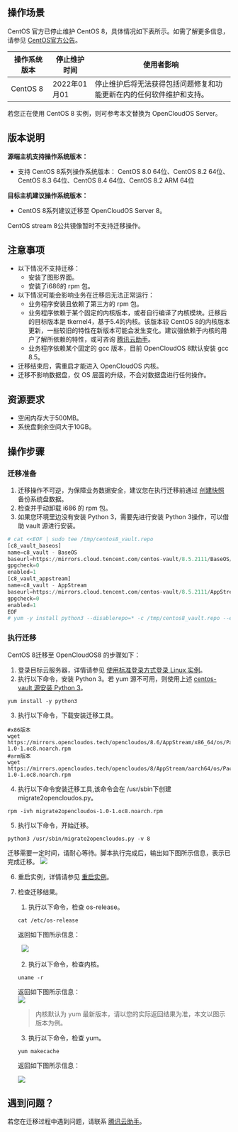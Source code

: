 ## 操作场景
 CentOS 官方已停止维护 CentOS 8，具体情况如下表所示。如需了解更多信息，请参见 [CentOS官方公告](https://blog.centos.org/2020/12/future-is-centos-stream/?spm=a2c4g.11174386.n2.3.348f4c07hk46v4)。

 | 操作系统版本 | 停止维护时间 | 使用者影响 |
 |---------|---------|---------|
 | CentOS 8  | 2022年01月01 | 停止维护后将无法获得包括问题修复和功能更新在内的任何软件维护和支持。 |

 若您正在使用 CentOS 8 实例，则可参考本文替换为 OpenCloudOS Server。


 ## 版本说明
 **源端主机支持操作系统版本：**
 - 支持 CentOS 8系列操作系统版本：
 CentOS 8.0 64位、CentOS 8.2 64位、CentOS 8.3 64位、CentOS 8.4 64位、CentOS 8.2 ARM 64位

 **目标主机建议操作系统版本：**
 - CentOS 8系列建议迁移至 OpenCloudOS Server 8。

 CentOS stream 8公共镜像暂时不支持迁移操作。

 ## 注意事项
 - 以下情况不支持迁移：
 	- 安装了图形界面。
 	- 安装了i686的 rpm 包。
 - 以下情况可能会影响业务在迁移后无法正常运行：
 	- 业务程序安装且依赖了第三方的 rpm 包。
 	- 业务程序依赖于某个固定的内核版本，或者自行编译了内核模块。迁移后的目标版本是 tkernel4，基于5.4的内核。该版本较 CentOS 8的内核版本更新，一些较旧的特性在新版本可能会发生变化。建议强依赖于内核的用户了解所依赖的特性，或可咨询 [腾讯云助手](https://cloud.tencent.com/product/tca)。
 	- 业务程序依赖某个固定的 gcc 版本，目前 OpenCloudOS 8默认安装 gcc 8.5。
 - 迁移结束后，需重启才能进入 OpenCloudOS 内核。
 - 迁移不影响数据盘，仅 OS 层面的升级，不会对数据盘进行任何操作。


 ## 资源要求
 - 空闲内存大于500MB。
 - 系统盘剩余空间大于10GB。


 ## 操作步骤

 ### 迁移准备

 1. 迁移操作不可逆，为保障业务数据安全，建议您在执行迁移前通过 [创建快照](https://cloud.tencent.com/document/product/362/5755) 备份系统盘数据。
 2. 检查并手动卸载 i686 的 rpm 包。
 [](id:vault)
 3. 如果您环境里边没有安装 Python 3，需要先进行安装 Python 3操作，可以借助 vault 源进行安装。
 ```python
 # cat <<EOF | sudo tee /tmp/centos8_vault.repo
 [c8_vault_baseos]
 name=c8_vault - BaseOS
 baseurl=https://mirrors.cloud.tencent.com/centos-vault/8.5.2111/BaseOS/\$basearch/os/
 gpgcheck=0
 enabled=1
 [c8_vault_appstream]
 name=c8_vault - AppStream
 baseurl=https://mirrors.cloud.tencent.com/centos-vault/8.5.2111/AppStream/\$basearch/os/
 gpgcheck=0
 enabled=1
 EOF
 # yum -y install python3 --disablerepo=* -c /tmp/centos8_vault.repo --enablerepo=c8_vault*
 ```


 ### 执行迁移

 CentOS 8迁移至 OpenCloudOS8 的步骤如下：

 1. 登录目标云服务器，详情请参见 [使用标准登录方式登录 Linux 实例](https://cloud.tencent.com/document/product/213/5436)。
 2. 执行以下命令，安装 Python 3。若 yum 源不可用，则使用上述 [centos-vault 源安装 Python 3](#vault)。
 ```shell
 yum install -y python3
 ```
 3. 执行以下命令，下载安装迁移工具。
 ```shell
 #x86版本
wget https://mirrors.opencloudos.tech/opencloudos/8.6/AppStream/x86_64/os/Packages/migrate2opencloudos-1.0-1.oc8.noarch.rpm
#arm版本
wget https://mirrors.opencloudos.tech/opencloudos/8/AppStream/aarch64/os/Packages/migrate2opencloudos-1.0-1.oc8.noarch.rpm 
 ```
 4. 执行以下命令安装迁移工具,该命令会在 /usr/sbin下创建 migrate2opencloudos.py。
 ```shell
 rpm -ivh migrate2opencloudos-1.0-1.oc8.noarch.rpm
 ```
 5. 执行以下命令，开始迁移。
 ```shell
 python3 /usr/sbin/migrate2opencloudos.py -v 8
 ```
 迁移需要一定时间，请耐心等待。脚本执行完成后，输出如下图所示信息，表示已完成迁移。
 ![](https://qcloudimg.tencent-cloud.cn/raw/b4ba54b1e1191bc955a0fbb7c2db4a2b.png)

 6. 重启实例，详情请参见 [重启实例](https://cloud.tencent.com/document/product/213/4928)。

 7. 检查迁移结果。
 	1. 执行以下命令，检查 os-release。
 	```shell
 	cat /etc/os-release
 	```
 	返回如下图所示信息：


 	&nbsp;   ![](https://qcloudimg.tencent-cloud.cn/raw/d5e5fbd6138b0db0948133638d484a78.png)  

 	2. 执行以下命令，检查内核。
 	```shell
 	uname -r
 	```
 	返回如下图所示信息：  
 	![](https://qcloudimg.tencent-cloud.cn/raw/dcb6e4dcfa11b830dddfc42066062dd3.png)
 	>内核默认为 yum 最新版本，请以您的实际返回结果为准，本文以图示版本为例。
 	

 	3. 执行以下命令，检查 yum。
 	```shell
 	yum makecache
 	```

 	返回如下图所示信息：


 	![](https://qcloudimg.tencent-cloud.cn/raw/3430a1149a58e0c36c33c5c7779a25f0.png)
 ## 遇到问题？
 若您在迁移过程中遇到问题，请联系 [腾讯云助手](https://cloud.tencent.com/product/tca)。
